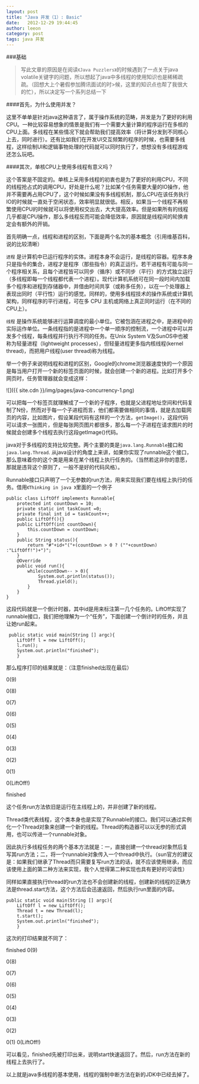 ```yaml
---
layout: post
title: "Java 并发（1）: Basic"
date:   2012-12-29 19:44:45
author: leeon
category: post
tags: java 并发
---
```

###基础
>写此文章的原因是在阅读`《Java Puzzlers》`的时候遇到了一点关于java volatile关键字的问题，所以想起了java中多线程的使用知识也是稀稀疏疏。（回想大上个暑假参加腾讯面试的时>候，这里的知识点也帮了我很大的忙），所以决定写一个系列总结一下

<!-- break -->
####首先，为什么使用并发？

这里不单单是针对java这种语言了，属于操作系统的范畴，并发是为了更好的利用CPU。一种比较容易想象的情景是我们有一个需要大量计算的程序运行在多核的CPU上面。多线程在某些情况下就会帮助我们提高效率（将计算分发到不同核心上去，同时进行）。还有比如我们在开发UI交互频繁的程序的时候，也需要多线程，这样绘制UI和逻辑事物处理的代码就可以同时执行了，想想没有多线程游戏还怎么玩吧。

####其次，单核CPU上使用多线程有意义吗？

这个答案是不固定的。单核上采用多线程的初衷也是为了更好的利用CPU，不同的线程抢占式的调用CPU，好处是什么呢？比如某个任务需要大量的IO操作，他并不需要再占用CPU了，这个时候如果没有多线程机制，那么CPU在该任务执行IO的时候就一直处于空闲状态，效率明显就很低。相反，如果当一个线程不再频繁使用CPU的时候就可以将使用权交出去，大大提高效率。但是如果所有的线程几乎都是CPU操作，那么多线程反而可能会降低效率，原因就是线程间的轮换肯定会有额外的开销。

首先明确一点，线程和进程的区别，下面是两个名次的基本概念（引用维基百科，说的比较清晰）

`进程` 是计算机中已运行程序的实体。进程本身不会运行，是线程的容器。程序本身只是指令的集合，进程才是程序（那些指令）的真正运行。若干进程有可能与同一个程序相关系，且每个进程皆可以同步（循序）或不同步（平行）的方式独立运行（多线程即每一个线程都代表一个进程）。现代计算机系统可在同一段时间内加载多个程序和进程到存储器中，并借由时间共享（或称多任务），以在一个处理器上表现出同时（平行性）运行的感觉。同样的，使用多线程技术的操作系统或计算机架构，同样程序的平行进程，可在多 CPU 主机或网络上真正同时运行（在不同的CPU上）。

`线程` 是操作系统能够进行运算调度的最小单位。它被包涵在进程之中，是进程中的实际运作单位。一条线程指的是进程中一个单一顺序的控制流，一个进程中可以并发多个线程，每条线程并行执行不同的任务。在Unix System V及SunOS中也被称为轻量进程（lightweight processes），但轻量进程更多指内核线程(kernel thread)，而把用户线程(user thread)称为线程。

举一个例子来说明线程和进程的区别，Google的chrome浏览器速度快的一个原因是每当用户打开一个新的标签页面的时候，就会创建一个新的进程。比如打开多个网页时，任务管理器就会变成这样：

![]({{ site.cdn }}/img/pages/java-concurrency-1.png)

可以把每一个标签页就理解成了一个新的子程序，也就是父进程地址空间和代码复制了N份，然而对于每一个子进程而言，他们都需要做相同的事情，就是去加载网页的内容，比如图片，假设某段代码有这样的一个方法，`getImage()`，这段代码可以请求一张图片，但是每张网页图片都很多，那么每一个子进程在请求图片的时候就会创建多个线程去执行这段getImage()代码。

java对于多线程的支持比较完整。两个主要的类是`java.lang.Runnable`接口和`java.lang.Thread`. 从java设计的角度上来讲，如果你实现了runnable这个接口，那么意味着你的这个类是用来在某个线程上执行任务的。（当然若这非你的意愿，那就是违背这个原则了，一般不是好的代码风格）。

Runnable接口只声明了一个无参数的run方法，用来实现我们要在线程上执行的任务。借用`《Thinking in java 》`里面的一个例子

    public class LiftOff implements Runnable{
	    protected int countDown = 10;
	    private static int taskCount =0;
	    private final int id = taskCount++;
	    public LiftOff(){}
	    public LiftOff(int countDown){
	        this.countDown = countDown;
	    }
	    public String status(){
	        return "#"+id+"("+(countDown > 0 ? (""+countDown) :"LiftOff!")+")";
	    }
	    @Override
	    public void run(){
	        while(countDown-- > 0){
	            System.out.println(status());
	            Thread.yield();
	        }
	    }
	}
这段代码就是一个倒计时器，其中id是用来标注第一几个任务的。LiftOff实现了runnable接口，我们把他理解为一个“任务”，下面创建一个倒计时的任务，并且让她run起来。

     public static void main(String [] argc){
        LiftOff l = new LiftOff();
        l.run();
        System.out.println("finished");
        }


那么程序打印的结果就是：（注意finished出现在最后）

0(9)

0(8)

0(7)

0(6)

0(5)

0(4)

0(3)

0(2)

0(1)

0(LiftOff!)

finished

这个任务run方法依旧是运行在主线程上的，并非创建了新的线程。

Thread类代表线程，这个类本身也是实现了Runnable的接口。我们可以通过实例化一个Thread对象来创建一个新的线程。Thread的构造器可以以无参的形式调用，也可以传进一个runnable对象。

因此执行多线程任务的两个基本方法就是：一，直接创建一个thread对象然后复写其run方法；二，将一个runnable对象传入一个thread中执行。（sun官方的建议是：如果我们继承了Thread而只需要复写run方法的话，就不应该使用继承，而应该使用上面的第二种方法来实现，我个人觉得第二种实现也具有更好的可读性）

同样如果直接执行thread的run方法也不会创建新的线程，创建新的线程的正确方法是thread.start方法，这个方法后会迅速返回，然后执行run里面的内容。

    public static void main(String [] argc){
        LiftOff l = new LiftOff();
        Thread t = new Thread(l);
        t.start();
        System.out.println("finished");
        }


这次的打印结果就不同了：

finished
0(9)

0(8)

0(7)

0(6)

0(5)

0(4)

0(3)

0(2)

0(1)
0(LiftOff!)

可以看见，finished先被打印出来，说明start快速返回了。然后，run方法在新的线程上去执行了。

以上就是java多线程的基本使用，线程的强制中断方法在新的JDK中已经去掉了。
